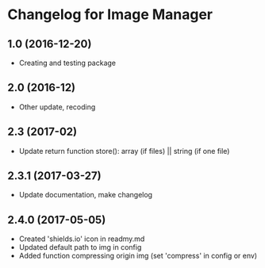 # Changelog for Image Manager

## 1.0 (2016-12-20)
- Creating and testing package

## 2.0 (2016-12)
- Other update, recoding

## 2.3 (2017-02)
- Update return function store(): array (if files) || string (if one file)

## 2.3.1 (2017-03-27)
- Update documentation, make changelog

## 2.4.0 (2017-05-05)
- Created 'shields.io' icon in readmy.md
- Updated default path to img in config
- Added function compressing origin img (set 'compress' in config or env)
